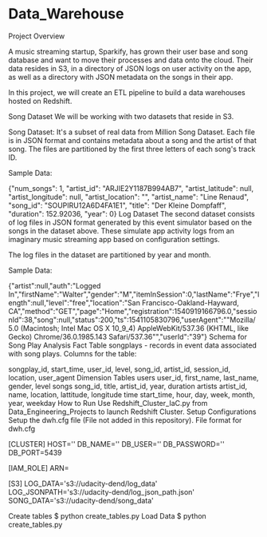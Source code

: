 # Data_Warehouse

Project Overview

A music streaming startup, Sparkify, has grown their user base and song database and want to move their processes and data onto the cloud. Their data resides in S3, in a directory of JSON logs on user activity on the app, as well as a directory with JSON metadata on the songs in their app.

In this project, we will create an ETL pipeline to build a data warehouses hosted on Redshift.

Song Dataset
We will be working with two datasets that reside in S3.

Song Dataset:
It's a subset of real data from Million Song Dataset. Each file is in JSON format and contains metadata about a song and the artist of that song. The files are partitioned by the first three letters of each song's track ID.

Sample Data:

{"num_songs": 1, "artist_id": "ARJIE2Y1187B994AB7", "artist_latitude": null, "artist_longitude": null, "artist_location": "", "artist_name": "Line Renaud", "song_id": "SOUPIRU12A6D4FA1E1", "title": "Der Kleine Dompfaff", "duration": 152.92036, "year": 0}
Log Dataset
The second dataset consists of log files in JSON format generated by this event simulator based on the songs in the dataset above. These simulate app activity logs from an imaginary music streaming app based on configuration settings.

The log files in the dataset are partitioned by year and month.

Sample Data:

{"artist":null,"auth":"Logged In","firstName":"Walter","gender":"M","itemInSession":0,"lastName":"Frye","length":null,"level":"free","location":"San Francisco-Oakland-Hayward, CA","method":"GET","page":"Home","registration":1540919166796.0,"sessionId":38,"song":null,"status":200,"ts":1541105830796,"userAgent":"\"Mozilla\/5.0 (Macintosh; Intel Mac OS X 10_9_4) AppleWebKit\/537.36 (KHTML, like Gecko) Chrome\/36.0.1985.143 Safari\/537.36\"","userId":"39"}
Schema for Song Play Analysis
Fact Table
songplays - records in event data associated with song plays. Columns for the table:

songplay_id, start_time, user_id, level, song_id, artist_id, session_id, location, user_agent
Dimension Tables
users
user_id, first_name, last_name, gender, level
songs
song_id, title, artist_id, year, duration
artists
artist_id, name, location, lattitude, longitude
time
start_time, hour, day, week, month, year, weekday
How to Run
Use Redshift_Cluster_IaC.py from Data_Engineering_Projects to launch Redshift Cluster.
Setup Configurations
Setup the dwh.cfg file (File not added in this repository). File format for dwh.cfg

[CLUSTER]
HOST=''
DB_NAME=''
DB_USER=''
DB_PASSWORD=''
DB_PORT=5439

[IAM_ROLE]
ARN=<IAM Role arn>

[S3]
LOG_DATA='s3://udacity-dend/log_data'
LOG_JSONPATH='s3://udacity-dend/log_json_path.json'
SONG_DATA='s3://udacity-dend/song_data'

Create tables
$ python create_tables.py
Load Data
$ python create_tables.py
